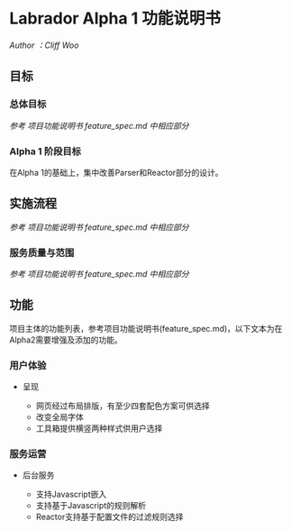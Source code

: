 # Labrador Alpha 1 功能说明书

  *Author ：Cliff Woo*

## 目标

### 总体目标

*参考 项目功能说明书 feature_spec.md 中相应部分*

### Alpha 1 阶段目标

在Alpha 1的基础上，集中改善Parser和Reactor部分的设计。

## 实施流程

*参考 项目功能说明书 feature_spec.md 中相应部分*

### 服务质量与范围

*参考 项目功能说明书 feature_spec.md 中相应部分*

## 功能

项目主体的功能列表，参考项目功能说明书(feature_spec.md)，以下文本为在Alpha2需要增强及添加的功能。

### 用户体验

- 呈现

  * 网页经过布局排版，有至少四套配色方案可供选择
  * 改变全局字体
  * 工具箱提供横竖两种样式供用户选择

### 服务运营


- 后台服务
  
  * 支持Javascript嵌入
  * 支持基于Javascript的规则解析
  * Reactor支持基于配置文件的过滤规则选择
